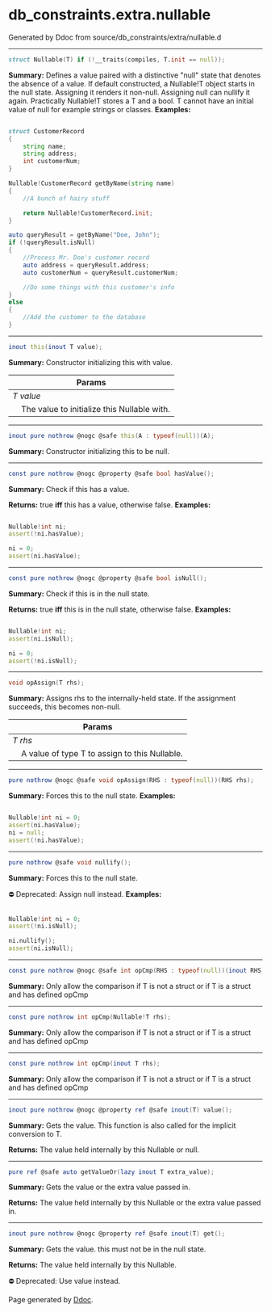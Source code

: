 # db_constraints.extra.nullable
Generated by Ddoc from source/db_constraints/extra/nullable.d

***
```d
struct Nullable(T) if (!__traits(compiles, T.init == null));

```
**Summary:**
Defines a value paired with a distinctive "null" state that denotes
the absence of a value. If default constructed, a Nullable!T object starts in the null state. Assigning it renders it
non-null. Assigning null can nullify it again.
Practically Nullable!T stores a T and a bool.
T cannot have an initial value of null for example strings or classes.
**Examples:**
```d

struct CustomerRecord
{
    string name;
    string address;
    int customerNum;
}

Nullable!CustomerRecord getByName(string name)
{
    //A bunch of hairy stuff

    return Nullable!CustomerRecord.init;
}

auto queryResult = getByName("Doe, John");
if (!queryResult.isNull)
{
    //Process Mr. Doe's customer record
    auto address = queryResult.address;
    auto customerNum = queryResult.customerNum;

    //Do some things with this customer's info
}
else
{
    //Add the customer to the database
}


``` 
***
```d
inout this(inout T value);

```
**Summary:**
Constructor initializing this with value.

Params |
---|
*T value*|
&nbsp;&nbsp;&nbsp;&nbsp;The value to initialize this Nullable with.|

 

***
```d
inout pure nothrow @nogc @safe this(A : typeof(null))(A);

```
**Summary:**
Constructor initializing this to be null.
 

***
```d
const pure nothrow @nogc @property @safe bool hasValue();

```
**Summary:**
Check if this has a value.

**Returns:**
true **iff** this has a value, otherwise false.
**Examples:**
```d

Nullable!int ni;
assert(!ni.hasValue);

ni = 0;
assert(ni.hasValue);


``` 

***
```d
const pure nothrow @nogc @property @safe bool isNull();

```
**Summary:**
Check if this is in the null state.

**Returns:**
true **iff** this is in the null state, otherwise false.
**Examples:**
```d

Nullable!int ni;
assert(ni.isNull);

ni = 0;
assert(!ni.isNull);


``` 

***
```d
void opAssign(T rhs);

```
**Summary:**
Assigns rhs to the internally-held state. If the assignment
succeeds, this becomes non-null.

Params |
---|
*T rhs*|
&nbsp;&nbsp;&nbsp;&nbsp;A value of type T to assign to this Nullable.|

 

***
```d
pure nothrow @nogc @safe void opAssign(RHS : typeof(null))(RHS rhs);

```
**Summary:**
Forces this to the null state.
**Examples:**
```d

Nullable!int ni = 0;
assert(ni.hasValue);
ni = null;
assert(!ni.hasValue);


``` 

***
```d
pure nothrow @safe void nullify();

```
**Summary:**
Forces this to the null state.

:no_entry: Deprecated:
Assign null instead.
**Examples:**
```d

Nullable!int ni = 0;
assert(!ni.isNull);

ni.nullify();
assert(ni.isNull);


``` 

***
```d
const pure nothrow @nogc @safe int opCmp(RHS : typeof(null))(inout RHS);

```
**Summary:**
Only allow the comparison if T is not a struct or if T is a struct
and has defined opCmp
 

***
```d
const pure nothrow int opCmp(Nullable!T rhs);

```
**Summary:**
Only allow the comparison if T is not a struct or if T is a struct
and has defined opCmp
 

***
```d
const pure nothrow int opCmp(inout T rhs);

```
**Summary:**
Only allow the comparison if T is not a struct or if T is a struct
and has defined opCmp
 

***
```d
inout pure nothrow @nogc @property ref @safe inout(T) value();

```
**Summary:**
Gets the value.
This function is also called for the implicit conversion to T.

**Returns:**
The value held internally by this Nullable or null.
 

***
```d
pure ref @safe auto getValueOr(lazy inout T extra_value);

```
**Summary:**
Gets the value or the extra value passed in.

**Returns:**
The value held internally by this Nullable or the extra value passed in.
 

***
```d
inout pure nothrow @nogc @property ref @safe inout(T) get();

```
**Summary:**
Gets the value. this must not be in the null state.

**Returns:**
The value held internally by this Nullable.

:no_entry: Deprecated:
Use value instead.
 





Page generated by [Ddoc](http://dlang.org/ddoc.html). 
